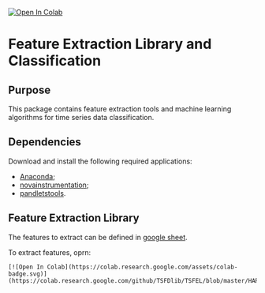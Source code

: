 [![Open In Colab](https://colab.research.google.com/assets/colab-badge.svg)](https://colab.research.google.com/github/TSFDlib/TSFEL/blob/master/HAR_Example.ipynb)

# Feature Extraction Library and Classification
## Purpose
This package contains feature extraction tools and machine learning algorithms for time series data classification.

## Dependencies
Download and install the following required applications:

- [Anaconda](https://store.continuum.io/cshop/anaconda/);
- [novainstrumentation](https://github.com/hgamboa/novainstrumentation);
- [pandletstools](https://bitbucket.fraunhofer.pt/projects/SAFESENSOR/repos/pandletstools/browse).

## Feature Extraction Library
The features to extract can be defined in [google sheet](https://docs.google.com/spreadsheets/d/15Db3m7if7xkZBqHDUXtFxrwIcBqKvIBU0XnV6aKa4SI/edit?ts=5bd1eca0#gid=0).

To extract features, oprn:

    [![Open In Colab](https://colab.research.google.com/assets/colab-badge.svg)](https://colab.research.google.com/github/TSFDlib/TSFEL/blob/master/HAR_Example.ipynb)
